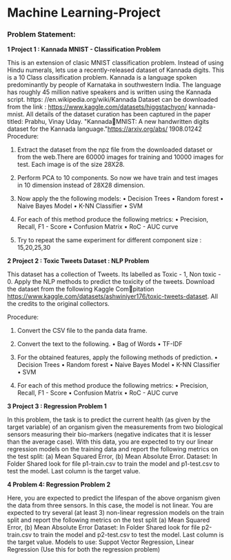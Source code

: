 # Machine Learning-Project


### Problem Statement:

**1 Project 1 : Kannada MNIST - Classification Problem**

This is an extension of clasic MNIST classification problem. Instead of using
Hindu numerals, lets use a recently-released dataset of Kannada digits. This is a 10 Class classification
problem.
Kannada is a language spoken predominantly by people of Karnataka in southwestern India. The
language has roughly 45 million native speakers and is written using the Kannada script. https:
//en.wikipedia.org/wiki/Kannada
Dataset can be downloaded from the link : https://www.kaggle.com/datasets/higgstachyon/
kannada-mnist.
All details of the dataset curation has been captured in the paper titled: Prabhu, Vinay Uday. "KannadaMNIST: A new handwritten digits dataset for the Kannada language."https://arxiv.org/abs/
1908.01242
Procedure:
1. Extract the dataset from the npz file from the downloaded dataset or from the web.There are
60000 images for training and 10000 images for test. Each image is of the size 28X28.
   
2. Perform PCA to 10 components. So now we have train and test images in 10 dimension instead
of 28X28 dimension.

3. Now apply the the following models:
• Decision Trees
• Random forest
• Naive Bayes Model
• K-NN Classifier
• SVM

4. For each of this method produce the following metrics:
• Precision, Recall, F1 - Score
• Confusion Matrix
• RoC - AUC curve

5. Try to repeat the same experiment for different component size : 15,20,25,30

**2 Project 2 : Toxic Tweets Dataset : NLP Problem**

This dataset has a collection of Tweets. Its labelled as Toxic - 1, Non toxic - 0. Apply the NLP
methods to predict the toxicity of the tweets. Download the dataset from the following Kaggle Compitation https://www.kaggle.com/datasets/ashwiniyer176/toxic-tweets-dataset. All
the credits to the original collectors.

Procedure:
1. Convert the CSV file to the panda data frame.
   
2. Convert the text to the following.
• Bag of Words
• TF-IDF

3. For the obtained features, apply the following methods of prediction.
• Decision Trees
• Random forest
• Naive Bayes Model
• K-NN Classifier
• SVM

4. For each of this method produce the following metrics:
• Precision, Recall, F1 - Score
• Confusion Matrix
• RoC - AUC curve


**3 Project 3 : Regression Problem 1**

In this problem, the task is to predict the current health (as given by the target variable) of an organism
given the measurements from two biological sensors measuring their bio-markers (negative indicates
that it is lesser than the average case). With this data, you are expected to try our linear regression
models on the training data and report the following metrics on the test split: (a) Mean Squared Error,
(b) Mean Absolute Error.
Dataset: In Folder Shared look for file p1-train.csv to train the model and p1-test.csv to test the
model. Last column is the target value.


**4 Problem 4: Regression Problem 2**

Here, you are expected to predict the lifespan of the above organism given the data from three sensors.
In this case, the model is not linear. You are expected to try several (at least 3) non-linear regression
models on the train split and report the following metrics on the test split (a) Mean Squared Error, (b)
Mean Absolute Error
Dataset: In Folder Shared look for file p2-train.csv to train the model and p2-test.csv to test the
model. Last column is the target value.
Models to use: Suppot Vector Regression, Linear Regression (Use this for both the regression
problem)
